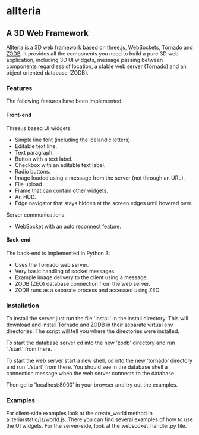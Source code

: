 allteria
===========

## A 3D Web Framework

Allteria is a 3D web framework based on [three.js](https://github.com/mrdoob/three.js), [WebSockets](http://dev.w3.org/html5/websockets/), [Tornado](http://www.tornadoweb.org/) and [ZODB](http://www.zodb.org/). It provides all the components you need to build a pure 3D web application, including 3D UI widgets, message passing between components regardless of location, a stable web server (Tornado) and an object oriented database (ZODB).

### Features

The following features have been implemented:

#### Front-end

Three.js based UI widgets:

* Simple line font (including the Icelandic letters).
* Editable text line.
* Text paragraph.
* Button with a text label.
* Checkbox with an editable text label.
* Radio buttons.
* Image loaded using a message from the server (not through an URL).
* File upload.
* Frame that can contain other widgets.
* An HUD.
* Edge navigator that stays hidden at the screen edges until hovered over.

Server communications:

* WebSocket with an auto reconnect feature.

#### Back-end

The back-end is implemented in Python 3:

* Uses the Tornado web server.
* Very basic handling of socket messages.
* Example image delivery to the client using a message.
* ZODB (ZEO) database connection from the web server.
* ZODB runs as a separate process and accessed using ZEO.

### Installation

To install the server just run the file 'install' in the install directory. This will download and install Tornado and ZODB in their separate virtual env directories. The script will tell you where the directories were installed.

To start the database server cd into the new 'zodb' directory and run './start' from there.

To start the web server start a new shell, cd into the new 'tornado' directory and run './start' from there. You should see in the database shell a connection message when the web server connects to the database.

Then go to 'localhost:8000' in your browser and try out the examples.

### Examples

For client-side examples look at the create_world method in allteria/static/js/world.js. There you can find several examples of how to use the UI widgets.
For the server-side, look at the websocket_handler.py file.


